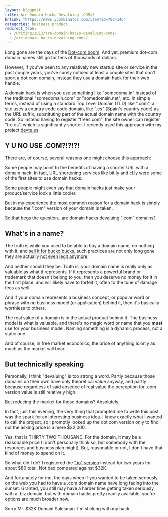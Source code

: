 ```yaml
---
layout: blogpost
title: Are Domain Hacks Devaluing .COMs?
hnlink: "https://news.ycombinator.com/item?id=7024146"
categories: business product
redirect_from:
  - /writing/2012/are-domain-hacks-devaluing-coms/
  - /are-domain-hacks-devaluing-coms/
---
```


Long gone are the days of the [Dot-com boom](http://en.wikipedia.org/wiki/Dot-com_bubble). And yet, premium dot-com domain names still go for tens of thousands of dollars.

However, if you've been to any relatively new startup site or service in the past couple years, you've surely noticed at least a couple sites that don't sport a dot com domain, instead they use a domain hack for their web handle.

A domain hack is when you use something like "somedoma.in" instead of the traditional "somedomain.com" or "somedomain.net", etc. In simple terms, instead of using a standard Top Level Domain (TLD) like ".com", a site uses a country code code domain, like ".es" (Spain's country code) as the URL suffix, substituting part of the actual domain name with the country code. So instead having to register "trees.com", the site owner can register "tre.es", which is significantly shorter. I recently used this approach with my project [devte.es](http://devte.es).

## Y U NO USE .COM?!?!?!

There are, of course, several reasons one might choose this approach:

Some people may point to the benefits of having a shorter URL with a domain hack. In fact, URL shortening services like <a href="https://bitly.com/" target="_blank">bit.ly</a> and <a href="http://getcloudapp.com/" target="_target">cl.ly</a> were some of the first sites to use domain hacks.

Some people might even say that domain hacks just make your product/service look a little cooler.

But in my experience the most common reason for a domain hack is simply because the ".com" version of your domain is taken.

So that begs the question...are domain hacks devaluing ".com" domains?

## What's in a name?

The truth is while you used to be able to buy a domain name, do nothing with it, and [sell it for bucko bucks](http://en.wikipedia.org/wiki/Cybersquatting), such practices are not only long gone they are actually [not even legit anymore](http://www.icann.org/en/help/dndr).

And neither should they be. Truth is, your domain name is really only as valuable as what it represents. If it represents a powerful brand or trademark that doesn't belong to you, then you deserve no money for it in the first place, and will likely have to forfeit it, often to the tune of damage fees as well.

And if your domain represents a business concept, or popular word or phrase with no business model (or application) behind it, then it's basically worthless to others.

The real value of a domain is in the actual product behind it. The business model is what is valuable, and there's no magic word or name that you **must** use for your business model. Naming something is a dynamic process, not a static one.

And of course, in free market economics, the price of anything is only as much as the market will bear.

## But technically speaking

Personally, I think "devaluing" is too strong a word. Partly because those domains on their own have only theoretical value anyway, and partly because regardless of said absence of real value the perception for .com version value is still relatively high.

But reducing the market for those domains? Absolutely.

In fact, just this evening, the very thing that prompted me to write this post was the spark for an interesting business idea. I knew exactly what I wanted to call the project, so I promptly looked up the dot com version only to find out the asking price is a mere $32,000.

Yes, that is THIRTY TWO THOUSAND. For the domain, it may be a reasonable price (I don't personally think so, but somebody with the resources and business plan might). But, reasonable or not, I don't have that kind of money to spend on it.

So what did I do? I registered the [".io" version](http://userbase.io/) instead for two years for about $80 total. Not bad compared against $32K.

And fortunately for me, the days when if you wanted to be taken seriously on the web you had to have a .com domain name have long fading into the sunset. Granted, you still may have a harder time getting taken seriously with a .biz domain, but with domain hacks pretty readily available, you're options are much broader now.

Sorry Mr. $32K Domain Salesman. I'm sticking with my hack.
